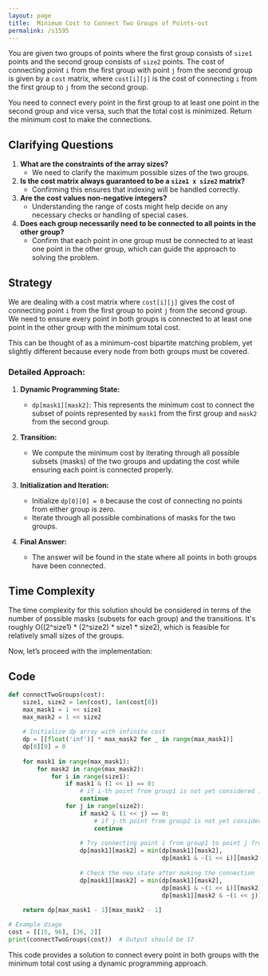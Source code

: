```yaml
---
layout: page
title:  Minimum Cost to Connect Two Groups of Points-out
permalink: /s1595
---
```


You are given two groups of points where the first group consists of `size1` points and the second group consists of `size2` points. The cost of connecting point `i` from the first group with point `j` from the second group is given by a `cost` matrix, where `cost[i][j]` is the cost of connecting `i` from the first group to `j` from the second group.

You need to connect every point in the first group to at least one point in the second group and vice versa, such that the total cost is minimized. Return the minimum cost to make the connections.

## Clarifying Questions

1. **What are the constraints of the array sizes?**
   - We need to clarify the maximum possible sizes of the two groups.
2. **Is the cost matrix always guaranteed to be a `size1 x size2` matrix?**
   - Confirming this ensures that indexing will be handled correctly.
3. **Are the cost values non-negative integers?**
   - Understanding the range of costs might help decide on any necessary checks or handling of special cases.
4. **Does each group necessarily need to be connected to all points in the other group?**
   - Confirm that each point in one group must be connected to at least one point in the other group, which can guide the approach to solving the problem.

## Strategy

We are dealing with a cost matrix where `cost[i][j]` gives the cost of connecting point `i` from the first group to point `j` from the second group. We need to ensure every point in both groups is connected to at least one point in the other group with the minimum total cost.

This can be thought of as a minimum-cost bipartite matching problem, yet slightly different because every node from both groups must be covered.

### Detailed Approach:

1. **Dynamic Programming State:**
   - `dp[mask1][mask2]`: This represents the minimum cost to connect the subset of points represented by `mask1` from the first group and `mask2` from the second group.

2. **Transition:**
   - We compute the minimum cost by iterating through all possible subsets (masks) of the two groups and updating the cost while ensuring each point is connected properly.

3. **Initialization and Iteration:**
   - Initialize `dp[0][0] = 0` because the cost of connecting no points from either group is zero.
   - Iterate through all possible combinations of masks for the two groups.

4. **Final Answer:**
   - The answer will be found in the state where all points in both groups have been connected.

## Time Complexity

The time complexity for this solution should be considered in terms of the number of possible masks (subsets for each group) and the transitions. It's roughly O((2^size1) * (2^size2) * size1 * size2), which is feasible for relatively small sizes of the groups.

Now, let’s proceed with the implementation:

## Code

```python
def connectTwoGroups(cost):
    size1, size2 = len(cost), len(cost[0])
    max_mask1 = 1 << size1
    max_mask2 = 1 << size2
    
    # Initialize dp array with infinite cost
    dp = [[float('inf')] * max_mask2 for _ in range(max_mask1)]
    dp[0][0] = 0
    
    for mask1 in range(max_mask1):
        for mask2 in range(max_mask2):
            for i in range(size1):
                if mask1 & (1 << i) == 0:
                    # if i-th point from group1 is not yet considered in this mask1
                    continue
                for j in range(size2):
                    if mask2 & (1 << j) == 0:
                        # if j-th point from group2 is not yet considered in this mask2
                        continue
                    
                    # Try connecting point i from group1 to point j from group2
                    dp[mask1][mask2] = min(dp[mask1][mask2],
                                           dp[mask1 & ~(1 << i)][mask2 & ~(1 << j)] + cost[i][j])
                    
                    # Check the new state after making the connection
                    dp[mask1][mask2] = min(dp[mask1][mask2],
                                           dp[mask1 & ~(1 << i)][mask2] + cost[i][j],  # New potential connection
                                           dp[mask1][mask2 & ~(1 << j)] + cost[i][j])  # Another new potential connection
    
    return dp[max_mask1 - 1][max_mask2 - 1]

# Example Usage
cost = [[15, 96], [36, 2]]
print(connectTwoGroups(cost))  # Output should be 17
```

This code provides a solution to connect every point in both groups with the minimum total cost using a dynamic programming approach.